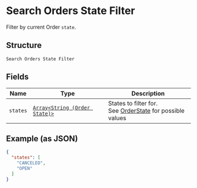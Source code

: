 
# Search Orders State Filter

Filter by current Order `state`.

## Structure

`Search Orders State Filter`

## Fields

| Name | Type | Description |
|  --- | --- | --- |
| `states` | [`Array<String (Order State)>`](/doc/models/order-state.md) | States to filter for.<br>See [OrderState](#type-orderstate) for possible values |

## Example (as JSON)

```json
{
  "states": [
    "CANCELED",
    "OPEN"
  ]
}
```

